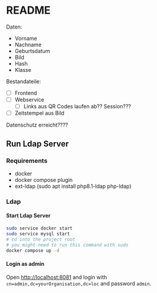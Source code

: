 # README

Daten:

- Vorname
- Nachname
- Geburtsdatum
- Bild
- Hash
- Klasse

Bestandateile:

- [ ] Frontend
- [ ] Webservice
  - [ ] Links aus QR Codes laufen ab?? Session???
- [ ] Zeitstempel aus Bild

Datenschutz erreicht????

## Run Ldap Server

### Requirements

- docker
- docker compose plugin
- ext-ldap (sudo apt install php8.1-ldap php-ldap)

### Ldap

#### Start Ldap Server

```bash
sudo service docker start
sudo service mysql start
# cd into the project root
# you might need to run this command with sudo
docker compose up -d
```

#### Login as admin

Open <http://localhost:8081> and login with `cn=admin,dc=yourOrganisation,dc=loc` and password `admin`.
